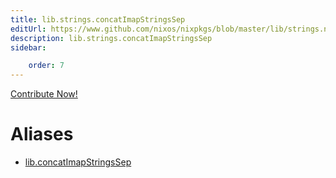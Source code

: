 ```yaml
---
title: lib.strings.concatImapStringsSep
editUrl: https://www.github.com/nixos/nixpkgs/blob/master/lib/strings.nix#L188C5
description: lib.strings.concatImapStringsSep
sidebar:

    order: 7
---
```


<a href="https://www.github.com/nixos/nixpkgs/blob/master/lib/strings.nix#L188C5">Contribute Now!</a>


# Aliases

- [lib.concatImapStringsSep](/nix-doc-comments/reference/lib/lib-concatImapStringsSep)


